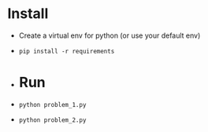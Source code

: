 # Install

- Create a virtual env for python (or use your default env)
- `pip install -r requirements`

- # Run

- `python problem_1.py`
- `python problem_2.py`